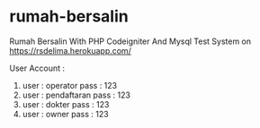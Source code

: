# rumah-bersalin
Rumah Bersalin With PHP Codeigniter And Mysql
Test System on https://rsdelima.herokuapp.com/

User Account :
1. user : operator pass : 123
2. user : pendaftaran pass : 123
3. user : dokter pass : 123
4. user : owner pass : 123
